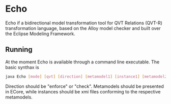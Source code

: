 # Echo

Echo if a bidirectional model transformation tool for QVT Relations (QVT-R) transformation language, based on the Alloy model checker and built over the Eclipse Modeling Framework.

## Running
At the moment Echo is available through a command line executable. The basic synthax is
```sh
java Echo [mode] [qvt] [direction] [metamodel1] [instance1] [metamodel2] [instance2]
```
Direction should be "enforce" or "check". Metamodels should be presented in ECore, while instances should be xmi files conforming to the respective metamodels.
